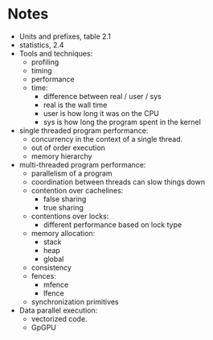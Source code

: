 # Notes

* Units and prefixes, table 2.1
* statistics, 2.4
* Tools and techniques:
    * profiling
    * timing
    * performance
    * time:
        * difference between real / user / sys
        * real is the wall time
        * user is how long it was on the CPU
        * sys is how long the program spent in the kernel
* single threaded program performance:
    * concurrency in the context of a single thread.
    * out of order execution
    * memory hierarchy
* multi-threaded program performance:
    * parallelism of a program
    * coordination between threads can slow things down
    * contention over cachelines:
        * false sharing
        * true sharing
    * contentions over locks:
        * different performance based on lock type
    * memory allocation:
        * stack
        * heap
        * global
    * consistency
    * fences:
        * mfence
        * lfence
    * synchronization primitives
* Data parallel execution:
    * vectorized code.
    * GpGPU
